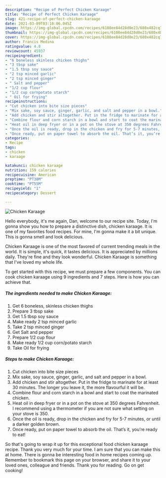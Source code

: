 ```yaml
---
description: "Recipe of Perfect Chicken Karaage"
title: "Recipe of Perfect Chicken Karaage"
slug: 421-recipe-of-perfect-chicken-karaage
date: 2021-03-09T03:10:06.045Z
image: https://img-global.cpcdn.com/recipes/6108ee84d28d0e23/680x482cq70/chicken-karaage-recipe-main-photo.jpg
thumbnail: https://img-global.cpcdn.com/recipes/6108ee84d28d0e23/680x482cq70/chicken-karaage-recipe-main-photo.jpg
cover: https://img-global.cpcdn.com/recipes/6108ee84d28d0e23/680x482cq70/chicken-karaage-recipe-main-photo.jpg
author: Francis Medina
ratingvalue: 4.8
reviewcount: 45937
recipeingredient:
- "6 boneless skinless chicken thighs"
- "3 tbsp sake"
- "1.5 tbsp soy sauce"
- "2 tsp minced garlic"
- "2 tsp minced ginger"
- " Salt and pepper"
- "1/2 cup flour"
- "1/2 cup cornpotato starch"
- " Oil for frying"
recipeinstructions:
- "Cut chicken into bite size pieces"
- "Mix sake, soy sauce, ginger, garlic, and salt and pepper in a bowl."
- "Add chicken and stir altogether. Put in the fridge to marinate for at least 30 minutes. The longer you leave it, the more flavourful it will be."
- "Combine flour and corn starch in a bowl and start to coat the marinated chicken."
- "Heat oil in deep fryer or in a pot on the stove at 350 degrees Fahrenheit. I recommend using a thermometer if you are not sure what setting on your stove is 350."
- "Once the oil is ready, drop in the chicken and fry for 5-7 minutes, or until a darker golden brown."
- "Once ready, put on paper towel to absorb the oil. That’s it, you’re ready to eat!"
categories:
- Recipe
tags:
- chicken
- karaage

katakunci: chicken karaage 
nutrition: 159 calories
recipecuisine: American
preptime: "PT38M"
cooktime: "PT55M"
recipeyield: "1"
recipecategory: Dessert

---
```



![Chicken Karaage](https://img-global.cpcdn.com/recipes/6108ee84d28d0e23/680x482cq70/chicken-karaage-recipe-main-photo.jpg)

Hello everybody, it's me again, Dan, welcome to our recipe site. Today, I'm gonna show you how to prepare a distinctive dish, chicken karaage. It is one of my favorites food recipes. For mine, I'm gonna make it a bit unique. This is gonna smell and look delicious.

Chicken Karaage is one of the most favored of current trending meals in the world. It is simple, it's quick, it tastes delicious. It is appreciated by millions daily. They're fine and they look wonderful. Chicken Karaage is something that I've loved my whole life.




To get started with this recipe, we must prepare a few components. You can cook chicken karaage using 9 ingredients and 7 steps. Here is how you can achieve that.

<!--inarticleads1-->

##### The ingredients needed to make Chicken Karaage:

1. Get 6 boneless, skinless chicken thighs
1. Prepare 3 tbsp sake
1. Get 1.5 tbsp soy sauce
1. Make ready 2 tsp minced garlic
1. Take 2 tsp minced ginger
1. Get  Salt and pepper
1. Prepare 1/2 cup flour
1. Make ready 1/2 cup corn/potato starch
1. Take  Oil for frying




<!--inarticleads2-->

##### Steps to make Chicken Karaage:

1. Cut chicken into bite size pieces
1. Mix sake, soy sauce, ginger, garlic, and salt and pepper in a bowl.
1. Add chicken and stir altogether. Put in the fridge to marinate for at least 30 minutes. The longer you leave it, the more flavourful it will be.
1. Combine flour and corn starch in a bowl and start to coat the marinated chicken.
1. Heat oil in deep fryer or in a pot on the stove at 350 degrees Fahrenheit. I recommend using a thermometer if you are not sure what setting on your stove is 350.
1. Once the oil is ready, drop in the chicken and fry for 5-7 minutes, or until a darker golden brown.
1. Once ready, put on paper towel to absorb the oil. That’s it, you’re ready to eat!




So that's going to wrap it up for this exceptional food chicken karaage recipe. Thank you very much for your time. I am sure that you can make this at home. There is gonna be interesting food in home recipes coming up. Remember to bookmark this page on your browser, and share it to your loved ones, colleague and friends. Thank you for reading. Go on get cooking!
